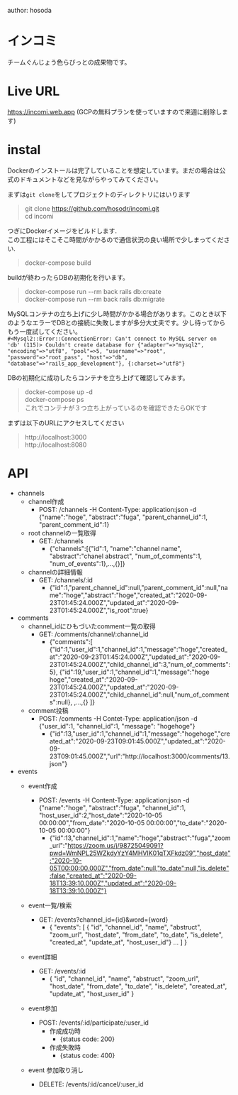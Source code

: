 author: hosoda
# インコミ
チームぐんじょう色らびっとの成果物です。

# Live URL
https://incomi.web.app (GCPの無料プランを使っていますので来週に削除します)

# instal
Dockerのインストールは完了していることを想定しています。まだの場合は公式のドキュメントなどを見ながらやってみてください。

まずは`git clone`をしてプロジェクトのディレクトリにはいります
> git clone https://github.com/hosodr/incomi.git <br>
> cd incomi <br>

つぎにDockerイメージをビルドします.<br>
この工程にはそこそこ時間がかかるので通信状況の良い場所で少しまってください.
> docker-compose build <br>


buildが終わったらDBの初期化を行います。
> docker-compose run --rm back rails db:create<br>
> docker-compose run --rm back rails db:migrate<br>

MySQLコンテナの立ち上げに少し時間がかかる場合があります。このとき以下のようなエラーでDBとの接続に失敗しますが多分大丈夫です。少し待ってからもう一度試してください。<br>
`#<Mysql2::Error::ConnectionError: Can't connect to MySQL server on 'db' (115)>
Couldn't create database for {"adapter"=>"mysql2", "encoding"=>"utf8", "pool"=>5, "username"=>"root", "password"=>"root_pass", "host"=>"db", "database"=>"rails_app_development"}, {:charset=>"utf8"}
`

DBの初期化に成功したらコンテナを立ち上げて確認してみます。
> docker-compose up -d <br>
> docker-compose ps<br>
これでコンテナが３つ立ち上がっているのを確認できたらOKです

まずは以下のURLにアクセスしてください
> http://localhost:3000<br>
> http://localhost:8080

# API
- channels 
  - channel作成
    - POST: /channels -H Content-Type: application:json -d {"name":"hoge", "abstract":"fuga", "parent_channel_id":1, "parent_comment_id":1}
  - root channelの一覧取得
    - GET: /channels 
      - {"channels":[{"id":1, "name":"channel name", "abstract":"chanel abstract", "num_of_comments":1, "num_of_events":1},...,{}]} 
  - channelの詳細情報
    - GET: /channels/:id
      - {"id":1,"parent_channel_id":null,"parent_comment_id":null,"name":"hoge","abstract":"hoge","created_at":"2020-09-23T01:45:24.000Z","updated_at":"2020-09-23T01:45:24.000Z","is_root":true}
- comments
  - channel_idにひもづいたcomment一覧の取得
    - GET: /comments/channel/:channel_id
      - {"comments":[
          {"id":1,"user_id":1,"channel_id":1,"message":"hoge","created_at":"2020-09-23T01:45:24.000Z","updated_at":"2020-09-23T01:45:24.000Z","child_channel_id":3,"num_of_comments":5},
          {"id":19,"user_id":1,"channel_id":1,"message":"hoge hoge","created_at":"2020-09-23T01:45:24.000Z","updated_at":"2020-09-23T01:45:24.000Z","child_channel_id":null,"num_of_comments":null},
          ,...,{}
        ]}
  - comment投稿
    - POST: /comments -H Contet-Type: application/json -d {"user_id":1, "channel_id":1, "message": "hogehoge"}
      - {"id":13,"user_id":1,"channel_id":1,"message":"hogehoge","created_at":"2020-09-23T09:01:45.000Z","updated_at":"2020-09-23T09:01:45.000Z","url":"http://localhost:3000/comments/13.json"}
- events
  - event作成
    - POST: /events -H Content-Type: application:json -d {"name":"hoge", "abstract":"fuga", "channel_id":1, "host_user_id":2,"host_date":"2020-10-05 00:00:00","from_date":"2020-10-05 00:00:00","to_date":"2020-10-05 00:00:00"}
      - {"id":13,"channel_id":1,"name":"hoge","abstract":"fuga","zoom_url":"https://zoom.us/j/98725049091?pwd=WmNPL25WZkdyYzY4MHVIK01qTXFkdz09","host_date":"2020-10-05T00:00:00.000Z","from_date":null,"to_date":null,"is_delete":false,"created_at":"2020-09-18T13:39:10.000Z","updated_at":"2020-09-18T13:39:10.000Z"}
     
 
  - event一覧/検索
    - GET: /events?channel_id={id}&word={word}
      - { 
          "events": [
            { "id", "channel_id", "name", "abstruct", "zoom_url", "host_date", "from_date", "to_date", "is_delete", "created_at", "update_at", "host_user_id"}
            ...
          ]
        }

  - event詳細
    - GET: /events/:id
      - { 
             "id", "channel_id", "name", "abstruct", "zoom_url", "host_date", "from_date", "to_date", "is_delete", "created_at", "update_at", "host_user_id"
        }
        
  - event参加
    - POST: /events/:id/participate/:user_id
      - 作成成功時
        - {status code: 200}
      - 作成失敗時
        - {status code: 400}
  - event 参加取り消し
    - DELETE: /events/:id/cancel/:user_id
        
